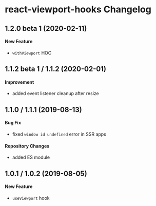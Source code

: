 # react-viewport-hooks Changelog

## 1.2.0 beta 1 (2020-02-11)
#### New Feature
- `withViewport` HOC

## 1.1.2 beta 1 / 1.1.2 (2020-02-01)
#### Improvement
- added event listener cleanup after resize

## 1.1.0 / 1.1.1 (2019-08-13)
#### Bug Fix
- fixed `window id undefined` error in SSR apps

#### Repository Changes
- added ES module

## 1.0.1 / 1.0.2 (2019-08-05)
#### New Feature
- `useViewport` hook
